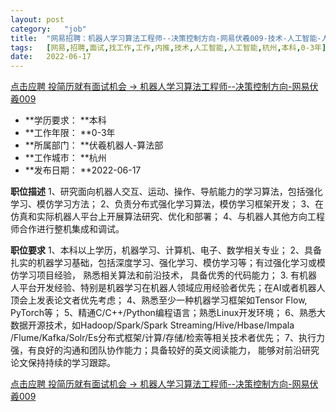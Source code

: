 ```yaml
---
layout:	post
category:	"job"
title:	"网易招聘：机器人学习算法工程师--决策控制方向-网易伏羲009-技术-人工智能-人工智能-杭州本科0-3年"
tags:	[网易,招聘,面试,找工作,工作,内推,技术,人工智能,人工智能,杭州,本科,0-3年]
date:	2022-06-17
---
```


[点击应聘 投简历就有面试机会 -> 机器人学习算法工程师--决策控制方向-网易伏羲009](http://mobile.bole.netease.com/bole/boleDetail?id=33999&employeeId=346f03c3cda5f04c&key=all)



- **学历要求： **本科
- **工作年限： **0-3年
- **所属部门： **伏羲机器人-算法部
- **工作城市： **杭州
- **发布日期： **2022-06-17



**职位描述**
1、研究面向机器人交互、运动、操作、导航能力的学习算法，包括强化学习、模仿学习方法；
2、负责分布式强化学习算法，模仿学习框架开发；
3、在仿真和实际机器人平台上开展算法研究、优化和部署；
4、与机器人其他方向工程师合作进行整机集成和调试。




**职位要求**
1、本科以上学历，机器学习、计算机、电子、数学相关专业；
2、具备扎实的机器学习基础，包括深度学习、强化学习、模仿学习等；有过强化学习或模仿学习项目经验， 熟悉相关算法和前沿技术， 具备优秀的代码能力；
3. 有机器人平台开发经验、特别是机器学习在机器人领域应用经验者优先；在AI或者机器人顶会上发表论文者优先考虑；
4、熟悉至少一种机器学习框架如Tensor Flow, PyTorch等；
5、精通C/C++/Python编程语言；熟悉Linux开发环境；
6、熟悉大数据开源技术，如Hadoop/Spark/Spark Streaming/Hive/Hbase/Impala /Flume/Kafka/Solr/Es分布式框架/计算/存储/检索等相关技术者优先；
7、执行力强，有良好的沟通和团队协作能力；具备较好的英文阅读能力， 能够对前沿研究论文保持持续的学习跟踪。




[点击应聘 投简历就有面试机会 -> 机器人学习算法工程师--决策控制方向-网易伏羲009](http://mobile.bole.netease.com/bole/boleDetail?id=33999&employeeId=346f03c3cda5f04c&key=all)